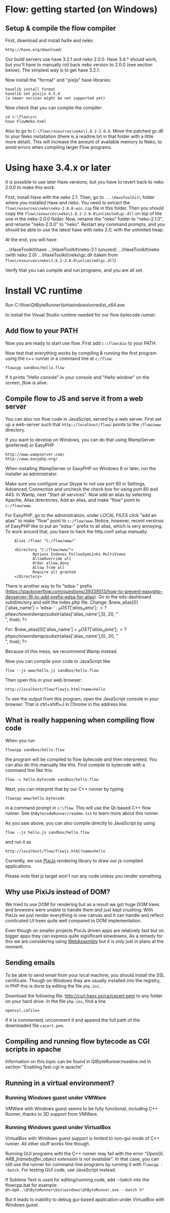 # Flow: getting started (on Windows)

## Setup & compile the flow compiler

First, download and install haXe and neko:

	http://haxe.org/download/

Our build servers use haxe 3.2.1 and neko 2.0.0. Haxe 3.4.* should work, but you'll
have to manually roll back neko version to 2.0.0 (see section below). The simplest
way is to get haxe 3.2.1.

Now install the "format" and "pixijs" haxe libraries:

	haxelib install format
	haxelib set pixijs 4.5.4
	(a newer version might be not supported yet)

Now check that you can compile the compiler:

	cd c:\flow\src
	haxe FlowNeko.hxml

Also to go to `C:\flow\resources\neko\1.8.2-2.0.0`. Move the patched gc.dll
to your Neko installation (there is a readme.txt in that folder with a little more detail).
This will increase the amount of available memory to Neko, to avoid errors when
compiling larger Flow programs.

# Using haxe 3.4.x or later

It is possible to use later Haxe versions, but you have to revert back to neko 2.0.0 to
make this work.

First, install Haxe with the neko 2.1. Then, go to `...\HaxeToolkit\` folder
where you installed Haxe and neko. You need to extract the
`flow\resources\neko\neko-2.0.0-win.zip` file in this folder. Then you should copy the
`flow\resources\neko\1.8.2-2.0.0\unlimited\gc.dll` on top of the one in the
neko-2.0.0 folder.
Now, rename the "neko" folder to "neko-2.1.0", and rename "neko-2.0.0" to "neko".
Restart any command prompts, and you should be able to use the latest haxe with
neko 2.0, with the unlimited heap.

At the end, you will have

   ...\HaxeToolkit\haxe
   ...\HaxeToolkit\neko-2.1        (unused)
   ...\HaxeToolkit\neko            (with neko 2.0)
   ...\HaxeToolkit\neko\gc.dll     (taken from `flow\resources\neko\1.8.2-2.0.0\unlimited\gc.dll`)

Verify that you can compile and run programs, and you are all set.

# Install VC runtime

Run
	C:\flow\QtByteRunner\bin\windows\vcredist_x64.exe

to install the Visual Studio runtime needed for our flow bytecode runner.

## Add flow to your PATH

Now you are ready to start use flow. First add `c:\flow\bin` to your PATH.

Now test that everything works by compiling & running the first program using
the c++ runner in a command line at `c:/flow`:

	flowcpp sandbox/hello.flow

If it prints "Hello console" in your console and "Hello window" on the screen, *flow* is alive.

## Compile flow to JS and serve it from a web server

You can also run flow code in JavaScript, served by a web server. First set up a web-server such
that `http://localhost/flow/` points to the `/flow/www` directory.

If you want to develop on Windows, you can do that using WampServer (preferred) or EasyPHP

	http://www.wampserver.com/
	http://www.easyphp.org/

When installing WampServer or EasyPHP on Windows 8 or later, run the installer as administrator.

Make sure you configure your Skype to not use port 80 in Settings, Advanced, Connection
and uncheck the check box for using port 80 and 443. In Wamp, next "Start all services".
Now add an alias by selecting Apache, Alias directories, Add an alias, and make "flow"
point to `c:/flow/www`.

For EasyPHP, go to the administration, under LOCAL FILES click "add an
alias" to make "flow" point to `c:/flow/www`. Notice, however, recent versinos of EasyPHP
like to put an "edsa-" prefix to all alias, which is very annoying. To work around that,
you have to hack the http.conf setup manually.

        Alias /flow/ "C:/flow/www/"

        <Directory "C:/flow/www/">
                Options Indexes FollowSymLinks MultiViews
                AllowOverride all
                Order allow,deny
                Allow from all
                Require all granted
        </Directory>

There is another way to fix "edsa-" prefix
(https://stackoverflow.com/questions/39339513/how-to-prevent-easyphp-devserver-16-to-add-prefix-edsa-for-alias).
Go to the eds-dashboard subdirectory and edit the index.php file.
Change:
	$new_alias[0]['alias_name'] = 'edsa-' . $_POST['alias_name'];
	<?php echo wordwrap(substr($alias['alias_name'],5), 20, "<br />", true); ?>

For:
	$new_alias[0]['alias_name'] = $_POST['alias_name'];
	<?php echo wordwrap(substr($alias['alias_name'],0), 20, "<br />", true); ?>

Because of this mess, we recommend Wamp instead.

Now you can compile your code to JavaScript like

	flow --js www/hello.js sandbox/hello.flow

Then open this in your web browser:

	http://localhost/flow/flowjs.html?name=hello

To see the output from this program, open the JavaScript console in your
browser. That is ctrl+shift+J in Chrome in the address line.

## What is really happening when compiling flow code

When you run

	flowcpp sandbox/hello.flow

the program will be compiled to flow bytecode and then interpreted.
You can also do this manually like this. First compile to bytecode
with a command line like this:

	flow -c hello.bytecode sandbox/hello.flow

Next, you can interpret that by our C++ runner by typing

	flowcpp www/hello.bytecode

in a command prompt in `c:\flow`. This will use the Qt-based C++ flow runner.
See `QtBytecodeRunner/readme.txt` to learn more about this runner.

As you saw above, you can also compile directly to JavaScript by using

	flow --js hello.js sandbox/hello.flow

and run it as

	http://localhost/flow/flowjs.html?name=hello
Currently, we use [PixiJs](https://pixijs.io) rendering library to draw our js-compiled applications.

Please note that js target won't run any code unless you render something.

## Why use PixiJs instead of DOM?
We tried to use DOM for rendering but as a result we got huge DOM trees and browsers were unable to handle them and just kept crushing.
With PixiJs we just render everything in one canvas and it can handle and reflect comlicated UI trees quite well compared to DOM implementation.

Even though on smaller projects PixiJs driven apps are relatively fast but on bigger apps they can express quite significant slowdowns.
As a remedy for this we are considering using [WebAssembly](https://webassembly.org) but it is only just in plans at the moment.

## Sending emails

To be able to send email from your local machine, you should install the SSL certificate.
Though on Windows they are usually installed into the registry, in PHP this is done
by editing the file `php.ini`.

Download the following file: http://curl.haxx.se/ca/cacert.pem to any folder on your
hard drive. In the file `php.ini`, find a line

	openssl.cafile=

If it is commented, uncomment it and append the full path of the downloaded file `cacert.pem`.

## Compiling and running flow bytecode as CGI scripts in apache

Information on this topic can be found in QtByteRunner/readme.md
in section "Enabling fast-cgi in apache"

## Running in a virtual environment?

### Running Windows guest under VMWare
VMWare with Windows guest seems to be fully functional, including C++ Runner, thanks to 3D support from VMWare.

### Running Windows guest under VirtualBox

VirtualBox with Windows guest support is limited to non-gui mode of C++ runner. All other stuff works fine though.

Running GUI programs with the C++ runner may fail with the error *"OpenGL ARB_framebuffer_object extension is not available"*.
In that case, you can still use the runner for command-line programs by running it with `flowcpp --batch`.
For testing GUI code, use JavaScript instead.

If Sublime Text is used for editing/running code, add --batch into the flowcpp.bat
for example:
`@%~dp0..\QtByteRunner\bin\windows\QtByteRunner.exe --batch %*`

But it leads to inability to debug gui-based application under VirtualBox with Windows guest.
